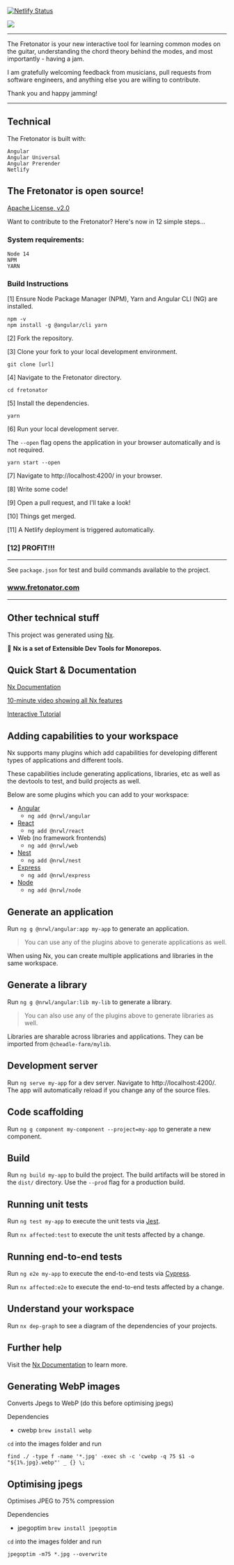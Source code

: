 [![Netlify Status](https://api.netlify.com/api/v1/badges/87d9f619-8f13-47e8-99cc-5167db7294a6/deploy-status)](https://app.netlify.com/sites/fretonator/deploys)

<img src="https://www.fretonator.com/assets/img/og_twitter.png">

---

The Fretonator is your new interactive tool for learning common modes on the guitar, understanding the chord theory behind the modes, and most importantly - having a jam.

I am gratefully welcoming feedback from musicians, pull requests from software engineers, and anything else you are willing to contribute.

Thank you and happy jamming!

---

## Technical

The Fretonator is built with:

```
Angular
Angular Universal
Angular Prerender
Netlify
```

## The Fretonator is open source!

[Apache License, v2.0](https://github.com/ishythefishy/fretonator/blob/master/LICENSE)

Want to contribute to the Fretonator? Here's now in 12 simple steps...

### System requirements:

```
Node 14
NPM
YARN
```

### Build Instructions

[1] Ensure Node Package Manager (NPM), Yarn and Angular CLI (NG) are installed.

```
npm -v
npm install -g @angular/cli yarn
```

[2] Fork the repository.

[3] Clone your fork to your local development environment.

```
git clone [url]
```

[4] Navigate to the Fretonator directory.

```
cd fretonator
```

[5] Install the dependencies.

```
yarn
```

[6] Run your local development server.

The `--open` flag opens the application in your browser automatically and is not required.

```
yarn start --open
```

[7] Navigate to http://localhost:4200/ in your browser.

[8] Write some code!

[9] Open a pull request, and I'll take a look!

[10] Things get merged.

[11] A Netlify deployment is triggered automatically.

### [12] PROFIT!!!

---

See `package.json` for test and build commands available to the project.

### www.fretonator.com

---

## Other technical stuff

This project was generated using [Nx](https://nx.dev).

🔎 **Nx is a set of Extensible Dev Tools for Monorepos.**

## Quick Start & Documentation

[Nx Documentation](https://nx.dev/angular)

[10-minute video showing all Nx features](https://nx.dev/angular/getting-started/what-is-nx)

[Interactive Tutorial](https://nx.dev/angular/tutorial/01-create-application)

## Adding capabilities to your workspace

Nx supports many plugins which add capabilities for developing different types of applications and different tools.

These capabilities include generating applications, libraries, etc as well as the devtools to test, and build projects as well.

Below are some plugins which you can add to your workspace:

- [Angular](https://angular.io)
  - `ng add @nrwl/angular`
- [React](https://reactjs.org)
  - `ng add @nrwl/react`
- Web (no framework frontends)
  - `ng add @nrwl/web`
- [Nest](https://nestjs.com)
  - `ng add @nrwl/nest`
- [Express](https://expressjs.com)
  - `ng add @nrwl/express`
- [Node](https://nodejs.org)
  - `ng add @nrwl/node`

## Generate an application

Run `ng g @nrwl/angular:app my-app` to generate an application.

> You can use any of the plugins above to generate applications as well.

When using Nx, you can create multiple applications and libraries in the same workspace.

## Generate a library

Run `ng g @nrwl/angular:lib my-lib` to generate a library.

> You can also use any of the plugins above to generate libraries as well.

Libraries are sharable across libraries and applications. They can be imported from `@cheadle-farm/mylib`.

## Development server

Run `ng serve my-app` for a dev server. Navigate to http://localhost:4200/. The app will automatically reload if you change any of the source files.

## Code scaffolding

Run `ng g component my-component --project=my-app` to generate a new component.

## Build

Run `ng build my-app` to build the project. The build artifacts will be stored in the `dist/` directory. Use the `--prod` flag for a production build.

## Running unit tests

Run `ng test my-app` to execute the unit tests via [Jest](https://jestjs.io).

Run `nx affected:test` to execute the unit tests affected by a change.

## Running end-to-end tests

Run `ng e2e my-app` to execute the end-to-end tests via [Cypress](https://www.cypress.io).

Run `nx affected:e2e` to execute the end-to-end tests affected by a change.

## Understand your workspace

Run `nx dep-graph` to see a diagram of the dependencies of your projects.

## Further help

Visit the [Nx Documentation](https://nx.dev/angular) to learn more.

## Generating WebP images

Converts Jpegs to WebP (do this before optimising jpegs)

Dependencies

- cwebp `brew install webp`

`cd` into the images folder and run

```shell script
find ./ -type f -name '*.jpg' -exec sh -c 'cwebp -q 75 $1 -o "${1%.jpg}.webp"' _ {} \;
```

## Optimising jpegs

Optimises JPEG to 75% compression

Dependencies

- jpegoptim `brew install jpegoptim`

`cd` into the images folder and run

```shell script
jpegoptim -m75 *.jpg --overwrite

```
